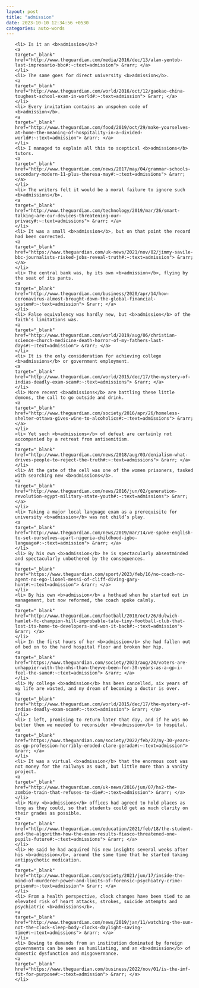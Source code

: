 ```yaml
---
layout: post
title: "admission"
date: 2023-10-10 12:34:56 +0530
categories: auto-words
---
```

<ol>

    <li> Is it an <b>admission</b>?
    <a 
    target="_blank" 
    href="http://www.theguardian.com/media/2016/dec/13/alan-yentob-last-impresario-bbc#:~:text=admission"> &rarr; </a>
    </li>
    <li> The same goes for direct university <b>admission</b>.
    <a 
    target="_blank" 
    href="http://www.theguardian.com/world/2016/oct/12/gaokao-china-toughest-school-exam-in-world#:~:text=admission"> &rarr; </a>
    </li>
    <li> Every invitation contains an unspoken code of <b>admission</b>.
    <a 
    target="_blank" 
    href="http://www.theguardian.com/food/2019/oct/29/make-yourselves-at-home-the-meaning-of-hospitality-in-a-divided-world#:~:text=admission"> &rarr; </a>
    </li>
    <li> I managed to explain all this to sceptical <b>admissions</b> tutors.
    <a 
    target="_blank" 
    href="http://www.theguardian.com/news/2017/may/04/grammar-schools-secondary-modern-11-plus-theresa-may#:~:text=admissions"> &rarr; </a>
    </li>
    <li> The writers felt it would be a moral failure to ignore such <b>admissions</b>.
    <a 
    target="_blank" 
    href="http://www.theguardian.com/technology/2019/mar/26/smart-talking-are-our-devices-threatening-our-privacy#:~:text=admissions"> &rarr; </a>
    </li>
    <li> It was a small <b>admission</b>, but on that point the record had been corrected.
    <a 
    target="_blank" 
    href="https://www.theguardian.com/uk-news/2021/nov/02/jimmy-savile-bbc-journalists-risked-jobs-reveal-truth#:~:text=admission"> &rarr; </a>
    </li>
    <li> The central bank was, by its own <b>admission</b>, flying by the seat of its pants.
    <a 
    target="_blank" 
    href="http://www.theguardian.com/business/2020/apr/14/how-coronavirus-almost-brought-down-the-global-financial-system#:~:text=admission"> &rarr; </a>
    </li>
    <li> False equivalency was hardly new, but <b>admission</b> of the faith’s limitations was.
    <a 
    target="_blank" 
    href="http://www.theguardian.com/world/2019/aug/06/christian-science-church-medicine-death-horror-of-my-fathers-last-days#:~:text=admission"> &rarr; </a>
    </li>
    <li> It is the only consideration for achieving college <b>admissions</b> or government employment.
    <a 
    target="_blank" 
    href="http://www.theguardian.com/world/2015/dec/17/the-mystery-of-indias-deadly-exam-scam#:~:text=admissions"> &rarr; </a>
    </li>
    <li> More recent <b>admissions</b> are battling these little demons, the call to go outside and drink.
    <a 
    target="_blank" 
    href="http://www.theguardian.com/society/2016/apr/26/homeless-shelter-ottawa-gives-wine-to-alcoholics#:~:text=admissions"> &rarr; </a>
    </li>
    <li> Yet such <b>admissions</b> of defeat are certainly not accompanied by a retreat from antisemitism.
    <a 
    target="_blank" 
    href="http://www.theguardian.com/news/2018/aug/03/denialism-what-drives-people-to-reject-the-truth#:~:text=admissions"> &rarr; </a>
    </li>
    <li> At the gate of the cell was one of the women prisoners, tasked with searching new <b>admissions</b>.
    <a 
    target="_blank" 
    href="http://www.theguardian.com/news/2016/jun/02/generation-revolution-egypt-military-state-youth#:~:text=admissions"> &rarr; </a>
    </li>
    <li> Taking a major local language exam as a prerequisite for university <b>admission</b> was not child’s play.
    <a 
    target="_blank" 
    href="http://www.theguardian.com/news/2019/mar/14/we-spoke-english-to-set-ourselves-apart-nigeria-childhood-igbo-language#:~:text=admission"> &rarr; </a>
    </li>
    <li> By his own <b>admission</b> he is spectacularly absentminded and spectacularly unbothered by the consequences.
    <a 
    target="_blank" 
    href="https://www.theguardian.com/sport/2023/feb/16/no-coach-no-agent-no-ego-lionel-messi-of-cliff-diving-gary-hunt#:~:text=admission"> &rarr; </a>
    </li>
    <li> By his own <b>admission</b> a hothead when he started out in management, but now reformed, the coach spoke calmly.
    <a 
    target="_blank" 
    href="http://www.theguardian.com/football/2018/oct/26/dulwich-hamlet-fc-champion-hill-improbable-tale-tiny-football-club-that-lost-its-home-to-developers-and-won-it-back#:~:text=admission"> &rarr; </a>
    </li>
    <li> In the first hours of her <b>admission</b> she had fallen out of bed on to the hard hospital floor and broken her hip.
    <a 
    target="_blank" 
    href="https://www.theguardian.com/society/2023/aug/24/voters-are-unhappier-with-the-nhs-than-theyve-been-for-30-years-as-a-gp-i-feel-the-same#:~:text=admission"> &rarr; </a>
    </li>
    <li> My college <b>admission</b> has been cancelled, six years of my life are wasted, and my dream of becoming a doctor is over.
    <a 
    target="_blank" 
    href="http://www.theguardian.com/world/2015/dec/17/the-mystery-of-indias-deadly-exam-scam#:~:text=admission"> &rarr; </a>
    </li>
    <li> I left, promising to return later that day, and if he was no better then we needed to reconsider <b>admission</b> to hospital.
    <a 
    target="_blank" 
    href="https://www.theguardian.com/society/2022/feb/22/my-30-years-as-gp-profession-horribly-eroded-clare-gerada#:~:text=admission"> &rarr; </a>
    </li>
    <li> It was a virtual <b>admission</b> that the enormous cost was not money for the railways as such, but little more than a vanity project.
    <a 
    target="_blank" 
    href="http://www.theguardian.com/uk-news/2016/jun/07/hs2-the-zombie-train-that-refuses-to-die#:~:text=admission"> &rarr; </a>
    </li>
    <li> Many <b>admissions</b> offices had agreed to hold places as long as they could, so that students could get as much clarity on their grades as possible.
    <a 
    target="_blank" 
    href="http://www.theguardian.com/education/2021/feb/18/the-student-and-the-algorithm-how-the-exam-results-fiasco-threatened-one-pupils-future#:~:text=admissions"> &rarr; </a>
    </li>
    <li> He said he had acquired his new insights several weeks after his <b>admission</b>, around the same time that he started taking antipsychotic medication.
    <a 
    target="_blank" 
    href="http://www.theguardian.com/society/2021/jun/17/inside-the-mind-of-murderer-power-and-limits-of-forensic-psychiatry-crime-prison#:~:text=admission"> &rarr; </a>
    </li>
    <li> From a health perspective, clock changes have been tied to an elevated risk of heart attacks, strokes, suicide attempts and psychiatric <b>admissions</b>.
    <a 
    target="_blank" 
    href="http://www.theguardian.com/news/2019/jan/11/watching-the-sun-not-the-clock-sleep-body-clocks-daylight-saving-time#:~:text=admissions"> &rarr; </a>
    </li>
    <li> Bowing to demands from an institution dominated by foreign governments can be seen as humiliating, and an <b>admission</b> of domestic dysfunction and misgovernance.
    <a 
    target="_blank" 
    href="https://www.theguardian.com/business/2022/nov/01/is-the-imf-fit-for-purpose#:~:text=admission"> &rarr; </a>
    </li>